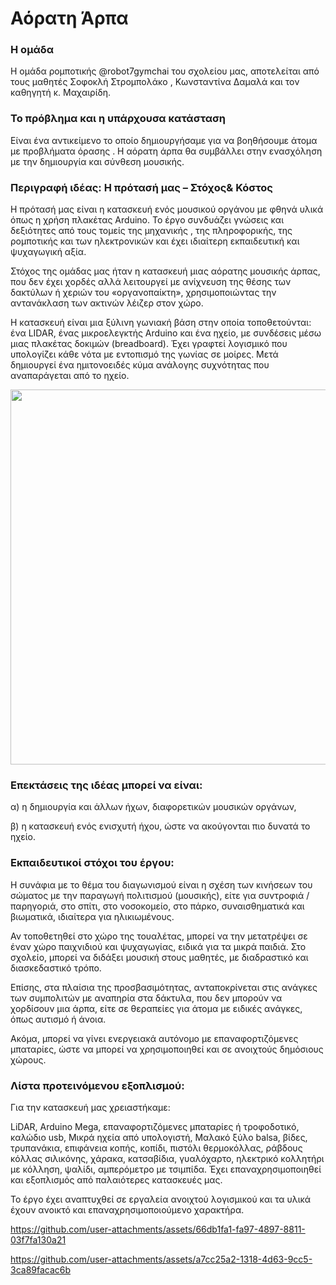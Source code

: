 # Αόρατη Άρπα

### Η ομάδα 
Η ομάδα ρομποτικής @robot7gymchai του σχολείου μας, αποτελείται από τους μαθητές Σοφοκλή Στρομπολάκο , Κωνσταντίνα Δαμαλά και τον καθηγητή κ. Μαχαιρίδη.

### Το πρόβλημα και η υπάρχουσα κατάσταση
Είναι ένα αντικείμενο το οποίο δημιουργήσαμε για να  βοηθήσουμε άτομα με προβλήματα όρασης . Η αόρατη άρπα θα συμβάλλει στην ενασχόληση με την δημιουργία και σύνθεση μουσικής.

### Περιγραφή ιδέας: Η πρότασή μας – Στόχος& Κόστος
Η πρότασή μας είναι η κατασκευή ενός μουσικού οργάνου με φθηνά υλικά όπως η χρήση πλακέτας Arduino. Το έργο συνδυάζει γνώσεις και δεξιότητες από τους τομείς της μηχανικής , της πληροφορικής, της ρομποτικής και των ηλεκτρονικών και έχει ιδιαίτερη εκπαιδευτική και ψυχαγωγική αξία.

Στόχος της ομάδας μας ήταν η κατασκευή μιας αόρατης μουσικής άρπας, που δεν έχει χορδές αλλά λειτουργεί με ανίχνευση της θέσης των δακτύλων ή χεριών του «οργανοπαίκτη», χρησιμοποιώντας την αντανάκλαση των ακτινών λέιζερ στον χώρο.

Η κατασκευή είναι μια ξύλινη γωνιακή βάση στην οποία τοποθετούνται: ένα LIDAR, ένας μικροελεγκτής Arduino και ένα ηχείο, με συνδέσεις μέσω μιας πλακέτας δοκιμών (breadboard). Έχει γραφτεί λογισμικό που υπολογίζει κάθε νότα με εντοπισμό της γωνίας σε μοίρες. Μετά δημιουργεί ένα ημιτονοειδές κύμα ανάλογης συχνότητας που αναπαράγεται από το ηχείο.

<img src="https://github.com/user-attachments/assets/311c8e1c-f412-41a1-999b-d8a82053198f" width="600" />

### Επεκτάσεις της ιδέας μπορεί να είναι:

α) η δημιουργία και άλλων ήχων, διαφορετικών μουσικών οργάνων,

β) η κατασκευή ενός ενισχυτή ήχου, ώστε να ακούγονται πιο δυνατά το ηχείο.

### Eκπαιδευτικοί στόχοι του έργου: 
Η συνάφια με το θέμα του διαγωνισμού είναι η σχέση των κινήσεων του σώματος με την παραγωγή πολιτισμού (μουσικής), είτε για συντροφιά / παρηγοριά, στο σπίτι, στο νοσοκομείο, στο πάρκο, συναισθηματικά και βιωματικά, ιδιαίτερα για ηλικιωμένους.

Αν τοποθετηθεί στο χώρο της τουαλέτας, μπορεί να την μετατρέψει σε έναν χώρο παιχνιδιού και ψυχαγωγίας, ειδικά για τα μικρά παιδιά.
Στο σχολείο, μπορεί να διδάξει μουσική στους μαθητές, με διαδραστικό και διασκεδαστικό τρόπο.

Επίσης, στα πλαίσια της προσβασιμότητας, ανταποκρίνεται στις ανάγκες των συμπολιτών με αναπηρία στα δάκτυλα, που δεν μπορούν να χορδίσουν μια άρπα, είτε σε θεραπείες για άτομα με ειδικές ανάγκες, όπως αυτισμό ή άνοια.

Ακόμα, μπορεί να γίνει ενεργειακά αυτόνομο με επαναφορτιζόμενες μπαταρίες, ώστε να μπορεί να χρησιμοποιηθεί και σε ανοιχτούς δημόσιους χώρους. 

### Λίστα προτεινόμενου εξοπλισμού:
Για την κατασκευή μας χρειαστήκαμε:

LiDAR, Arduino Mega, επαναφορτιζόμενες μπαταρίες ή τροφοδοτικό, καλώδιο usb, Μικρά ηχεία από υπολογιστή, Μαλακό ξύλο balsa, βίδες, τρυπανάκια, επιφάνεια κοπής, κοπίδι, πιστόλι θερμοκόλλας, ράβδους κόλλας σιλικόνης, χάρακα, κατσαβίδια, γυαλόχαρτο, ηλεκτρικό κολλητήρι με κόλληση, ψαλίδι, αμπερόμετρο με τσιμπίδα.
Έχει επαναχρησιμοποιηθεί και εξοπλισμός από παλαιότερες κατασκευές μας. 

Το έργο έχει αναπτυχθεί σε εργαλεία ανοιχτού λογισμικού και τα υλικά έχουν ανοικτό και επαναχρησιμοποιούμενο χαρακτήρα.

https://github.com/user-attachments/assets/66db1fa1-fa97-4897-8811-03f7fa130a21

https://github.com/user-attachments/assets/a7cc25a2-1318-4d63-9cc5-3ca89facac6b

